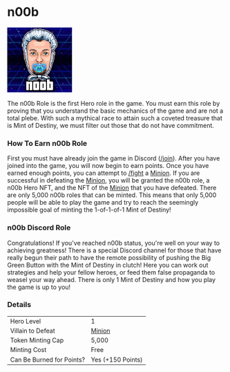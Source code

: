# n00b

![n00b Role #12030](../../.gitbook/assets/12030.png)

The n00b Role is the first Hero role in the game. You must earn this role by proving that you understand the basic mechanics of the game and are not a total plebe. With such a mythical race to attain such a coveted treasure that is Mint of Destiny, we must filter out those that do not have commitment.

### How To Earn n00b Role

First you must have already join the game in Discord ([/join](../../discord-bot/join.md)). After you have joined into the game, you will now begin to earn points. Once you have earned enough points, you can attempt to [/fight](../../discord-bot/fight.md) a [Minion](../villains/minion.md). If you are successful in defeating the [Minion](../villains/minion.md), you will be granted the n00b role, a n00b Hero NFT, and the NFT of the [Minion](../villains/minion.md) that you have defeated. There are only 5,000 n00b roles that can be minted. This means that only 5,000 people will be able to play the game and try to reach the seemingly impossible goal of minting the 1-of-1-of-1 Mint of Destiny!

### n00b Discord Role

Congratulations! If you've reached n00b status, you're well on your way to achieving greatness! There is a special Discord channel for those that have really begun their path to have the remote possibility of pushing the Big Green Button with the Mint of Destiny in clutch! Here you can work out strategies and help your fellow heroes, or feed them false propaganda to weasel your way ahead. There is only 1 Mint of Destiny and how you play the game is up to you!

### Details

|                           |                                 |
| ------------------------- | ------------------------------- |
| Hero Level                | 1                               |
| Villain to Defeat         | [Minion](../villains/minion.md) |
| Token Minting Cap         | 5,000                           |
| Minting Cost              | Free                            |
| Can Be Burned for Points? | Yes (+150 Points)               |
